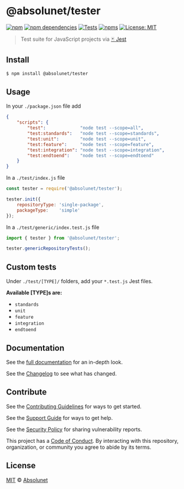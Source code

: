 # @absolunet/tester

[![npm][npm-badge]][npm-url]
[![npm dependencies][dependencies-badge]][dependencies-url]
[![Tests][tests-badge]][tests-url]
[![npms][npms-badge]][npms-url]
[![License: MIT][license-badge]][license-url]

> Test suite for JavaScript projects via [🃏 Jest](https://jestjs.io)


## Install

```sh
$ npm install @absolunet/tester
```


## Usage

In your `./package.json` file add
```json
{
	"scripts": {
		"test":             "node test --scope=all",
		"test:standards":   "node test --scope=standards",
		"test:unit":        "node test --scope=unit",
		"test:feature":     "node test --scope=feature",
		"test:integration": "node test --scope=integration",
		"test:endtoend":    "node test --scope=endtoend"
	}
}
```


In a `./test/index.js` file
```js
const tester = require('@absolunet/tester');

tester.init({
	repositoryType: 'single-package',
	packageType:    'simple'
});
```


In a `./test/generic/index.test.js` file
```js
import { tester } from '@absolunet/tester';

tester.genericRepositoryTests();
```


## Custom tests
Under `./test/[TYPE]/` folders, add your `*.test.js` Jest files.

**Available [TYPE]s are:**
- `standards`
- `unit`
- `feature`
- `integration`
- `endtoend`


## Documentation

See the [full documentation](https://documentation.absolunet.com/node-tester) for an in-depth look.

See the [Changelog](CHANGELOG.md) to see what has changed.


## Contribute

See the [Contributing Guidelines](CONTRIBUTING.md) for ways to get started.

See the [Support Guide](SUPPORT.md) for ways to get help.

See the [Security Policy](SECURITY.md) for sharing vulnerability reports.

This project has a [Code of Conduct](CODE_OF_CONDUCT.md).
By interacting with this repository, organization, or community you agree to abide by its terms.


## License

[MIT](LICENSE) © [Absolunet](https://absolunet.com)




[npm-badge]:          https://img.shields.io/npm/v/@absolunet/tester?style=flat-square
[dependencies-badge]: https://img.shields.io/david/absolunet/node-tester?style=flat-square
[tests-badge]:        https://img.shields.io/github/workflow/status/absolunet/node-tester/tests/master?label=tests&style=flat-square
[npms-badge]:         https://badges.npms.io/%40absolunet%2Ftester.svg?style=flat-square
[license-badge]:      https://img.shields.io/badge/license-MIT-green?style=flat-square

[npm-url]:          https://www.npmjs.com/package/@absolunet/tester
[dependencies-url]: https://david-dm.org/absolunet/node-tester
[tests-url]:        https://github.com/absolunet/node-tester/actions?query=workflow%3Atests+branch%3Amaster
[npms-url]:         https://npms.io/search?q=%40absolunet%2Ftester
[license-url]:      https://opensource.org/licenses/MIT
